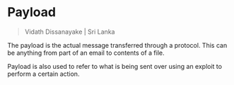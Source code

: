 # Payload

> Vidath Dissanayake | Sri Lanka

The payload is the actual message transferred through a protocol. This can be anything from part of an email to contents of a file.

Payload is also used to refer to what is being sent over using an exploit to perform a certain action.